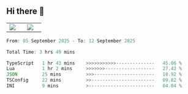 ## Hi there 👋

<p align="center">
  <table align="center">
  <tr border="none">
  <td width="35%" align="center">
    <img  align="center"  src="http://github-profile-summary-cards.vercel.app/api/cards/stats?username=ricepunk&theme=github_dark" />
  </td>
    
  <td width="65%" align="center">
    <img  align="center"  src="http://github-profile-summary-cards.vercel.app/api/cards/profile-details?username=ricepunk&theme=github_dark" />
  </td>
  </tr>
  </table>
</p>

<!--START_SECTION:waka-->

```typescript
From: 05 September 2025 - To: 12 September 2025

Total Time: 3 hrs 49 mins

TypeScript   1 hr 43 mins    >>>>>>>>>>>--------------   45.06 %
Lua          1 hr 2 mins     >>>>>>>------------------   27.42 %
JSON         25 mins         >>>----------------------   10.92 %
TSConfig     22 mins         >>-----------------------   09.82 %
INI          9 mins          >------------------------   04.04 %
```

<!--END_SECTION:waka-->
